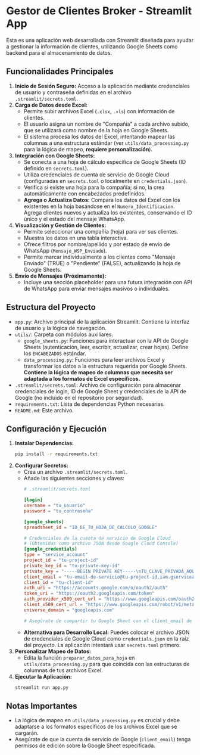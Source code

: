 # Gestor de Clientes Broker - Streamlit App

Esta es una aplicación web desarrollada con Streamlit diseñada para ayudar a gestionar la información de clientes, utilizando Google Sheets como backend para el almacenamiento de datos.

## Funcionalidades Principales

1.  **Inicio de Sesión Seguro:** Acceso a la aplicación mediante credenciales de usuario y contraseña definidas en el archivo `.streamlit/secrets.toml`.
2.  **Carga de Datos desde Excel:**
    *   Permite subir archivos Excel (`.xlsx`, `.xls`) con información de clientes.
    *   El usuario asigna un nombre de "Compañía" a cada archivo subido, que se utilizará como nombre de la hoja en Google Sheets.
    *   El sistema procesa los datos del Excel, intentando mapear las columnas a una estructura estándar (ver `utils/data_processing.py` para la lógica de mapeo, **requiere personalización**).
3.  **Integración con Google Sheets:**
    *   Se conecta a una hoja de cálculo específica de Google Sheets (ID definido en `secrets.toml`).
    *   Utiliza credenciales de cuenta de servicio de Google Cloud (configuradas en `secrets.toml` o localmente en `credentials.json`).
    *   Verifica si existe una hoja para la compañía; si no, la crea automáticamente con encabezados predefinidos.
    *   **Agrega o Actualiza Datos:** Compara los datos del Excel con los existentes en la hoja basándose en el `Numero_Identificacion`. Agrega clientes nuevos y actualiza los existentes, conservando el ID único y el estado del mensaje WhatsApp.
4.  **Visualización y Gestión de Clientes:**
    *   Permite seleccionar una compañía (hoja) para ver sus clientes.
    *   Muestra los datos en una tabla interactiva.
    *   Ofrece filtros por nombre/apellido y por estado de envío de WhatsApp (`Mensaje_WSP_Enviado`).
    *   Permite marcar individualmente a los clientes como "Mensaje Enviado" (TRUE) o "Pendiente" (FALSE), actualizando la hoja de Google Sheets.
5.  **Envío de Mensajes (Próximamente):**
    *   Incluye una sección placeholder para una futura integración con API de WhatsApp para enviar mensajes masivos o individuales.

## Estructura del Proyecto

*   `app.py`: Archivo principal de la aplicación Streamlit. Contiene la interfaz de usuario y la lógica de navegación.
*   `utils/`: Carpeta con módulos auxiliares.
    *   `google_sheets.py`: Funciones para interactuar con la API de Google Sheets (autenticación, leer, escribir, actualizar, crear hojas). Define los `ENCABEZADOS` estándar.
    *   `data_processing.py`: Funciones para leer archivos Excel y transformar los datos a la estructura requerida por Google Sheets. **Contiene la lógica de mapeo de columnas que necesita ser adaptada a los formatos de Excel específicos.**
*   `.streamlit/secrets.toml`: Archivo de configuración para almacenar credenciales de login, ID de Google Sheet y credenciales de la API de Google (no incluido en el repositorio por seguridad).
*   `requirements.txt`: Lista de dependencias Python necesarias.
*   `README.md`: Este archivo.

## Configuración y Ejecución

1.  **Instalar Dependencias:**
    ```bash
    pip install -r requirements.txt
    ```
2.  **Configurar Secretos:**
    *   Crea un archivo `.streamlit/secrets.toml`.
    *   Añade las siguientes secciones y claves:
        ```toml
        # .streamlit/secrets.toml

        [login]
        username = "tu_usuario"
        password = "tu_contraseña"

        [google_sheets]
        spreadsheet_id = "ID_DE_TU_HOJA_DE_CALCULO_GOOGLE"

        # Credenciales de la cuenta de servicio de Google Cloud
        # (Obtenidas como archivo JSON desde Google Cloud Console)
        [google_credentials]
        type = "service_account"
        project_id = "tu-project-id"
        private_key_id = "tu-private-key-id"
        private_key = "-----BEGIN PRIVATE KEY-----\nTU_CLAVE_PRIVADA_AQUI\n-----END PRIVATE KEY-----\n"
        client_email = "tu-email-de-servicio@tu-project-id.iam.gserviceaccount.com"
        client_id = "tu-client-id"
        auth_uri = "https://accounts.google.com/o/oauth2/auth"
        token_uri = "https://oauth2.googleapis.com/token"
        auth_provider_x509_cert_url = "https://www.googleapis.com/oauth2/v1/certs"
        client_x509_cert_url = "https://www.googleapis.com/robot/v1/metadata/x509/tu-email-de-servicio%40tu-project-id.iam.gserviceaccount.com"
        universe_domain = "googleapis.com"

        # Asegúrate de compartir tu Google Sheet con el client_email de la cuenta de servicio
        ```
    *   **Alternativa para Desarrollo Local:** Puedes colocar el archivo JSON de credenciales de Google Cloud como `credentials.json` en la raíz del proyecto. La aplicación intentará usar `secrets.toml` primero.
3.  **Personalizar Mapeo de Datos:**
    *   Edita la función `preparar_datos_para_hoja` en `utils/data_processing.py` para que coincida con las estructuras de columnas de tus archivos Excel.
4.  **Ejecutar la Aplicación:**
    ```bash
    streamlit run app.py
    ```

## Notas Importantes

*   La lógica de mapeo en `utils/data_processing.py` es crucial y debe adaptarse a los formatos específicos de los archivos Excel que se cargarán.
*   Asegúrate de que la cuenta de servicio de Google (`client_email`) tenga permisos de edición sobre la Google Sheet especificada.
